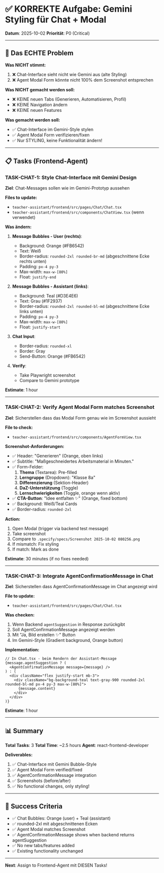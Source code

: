 # ✅ KORREKTE Aufgabe: Gemini Styling für Chat + Modal

**Datum**: 2025-10-02
**Priorität**: P0 (Critical)

---

## 🎯 Das ECHTE Problem

**Was NICHT stimmt:**
1. ❌ Chat-Interface sieht nicht wie Gemini aus (alte Styling)
2. ❌ Agent Modal Form könnte nicht 100% dem Screenshot entsprechen

**Was NICHT gemacht werden soll:**
- ❌ KEINE neuen Tabs (Generieren, Automatisieren, Profil)
- ❌ KEINE Navigation ändern
- ❌ KEINE neuen Features

**Was gemacht werden soll:**
- ✅ Chat-Interface im Gemini-Style stylen
- ✅ Agent Modal Form verifizieren/fixen
- ✅ Nur STYLING, keine Funktionalität ändern!

---

## 📋 Tasks (Frontend-Agent)

### TASK-CHAT-1: Style Chat-Interface mit Gemini Design

**Ziel**: Chat-Messages sollen wie im Gemini-Prototyp aussehen

**Files to update:**
- `teacher-assistant/frontend/src/pages/Chat/Chat.tsx`
- `teacher-assistant/frontend/src/components/ChatView.tsx` (wenn verwendet)

**Was ändern:**
1. **Message Bubbles - User (rechts)**:
   - Background: Orange (#FB6542)
   - Text: Weiß
   - Border-radius: `rounded-2xl rounded-br-md` (abgeschnittene Ecke rechts unten)
   - Padding: `px-4 py-3`
   - Max-width: `max-w-[80%]`
   - Float: `justify-end`

2. **Message Bubbles - Assistant (links)**:
   - Background: Teal (#D3E4E6)
   - Text: Grau (#1F2937)
   - Border-radius: `rounded-2xl rounded-bl-md` (abgeschnittene Ecke links unten)
   - Padding: `px-4 py-3`
   - Max-width: `max-w-[80%]`
   - Float: `justify-start`

3. **Chat Input**:
   - Border-radius: `rounded-xl`
   - Border: Gray
   - Send-Button: Orange (#FB6542)

4. **Verify**:
   - Take Playwright screenshot
   - Compare to Gemini prototype

**Estimate**: 1 hour

---

### TASK-CHAT-2: Verify Agent Modal Form matches Screenshot

**Ziel**: Sicherstellen dass das Modal Form genau wie im Screenshot aussieht

**File to check:**
- `teacher-assistant/frontend/src/components/AgentFormView.tsx`

**Screenshot-Anforderungen:**
- ✅ Header: "Generieren" (Orange, oben links)
- ✅ Subtitle: "Maßgeschneidertes Arbeitsmaterial in Minuten."
- ✅ Form-Felder:
  1. **Thema** (Textarea): Pre-filled
  2. **Lerngruppe** (Dropdown): "Klasse 8a"
  3. **Differenzierung** (Sektion-Header)
  4. **DaZ-Unterstützung** (Toggle)
  5. **Lernschwierigkeiten** (Toggle, orange wenn aktiv)
- ✅ **CTA-Button**: "Idee entfalten ✨" (Orange, fixed bottom)
- ✅ Background: Weiß/Teal Cards
- ✅ Border-radius: `rounded-2xl`

**Action:**
1. Open Modal (trigger via backend test message)
2. Take screenshot
3. Compare to `.specify/specs/Screenshot 2025-10-02 080256.png`
4. If mismatch: Fix styling
5. If match: Mark as done

**Estimate**: 30 minutes (if no fixes needed)

---

### TASK-CHAT-3: Integrate AgentConfirmationMessage in Chat

**Ziel**: Sicherstellen dass AgentConfirmationMessage im Chat angezeigt wird

**File to update:**
- `teacher-assistant/frontend/src/pages/Chat/Chat.tsx`

**Was checken:**
1. Wenn Backend `agentSuggestion` in Response zurückgibt
2. Soll AgentConfirmationMessage angezeigt werden
3. Mit "Ja, Bild erstellen ✨" Button
4. Im Gemini-Style (Gradient background, Orange button)

**Implementation:**
```tsx
// In Chat.tsx - beim Rendern der Assistant-Message
{message.agentSuggestion ? (
  <AgentConfirmationMessage message={message} />
) : (
  <div className="flex justify-start mb-3">
    <div className="bg-background-teal text-gray-900 rounded-2xl rounded-bl-md px-4 py-3 max-w-[80%]">
      {message.content}
    </div>
  </div>
)}
```

**Estimate**: 1 hour

---

## 📊 Summary

**Total Tasks**: 3
**Total Time**: ~2.5 hours
**Agent**: react-frontend-developer

**Deliverables:**
1. ✅ Chat-Interface mit Gemini Bubble-Style
2. ✅ Agent Modal Form verified/fixed
3. ✅ AgentConfirmationMessage integration
4. ✅ Screenshots (before/after)
5. ✅ No functional changes, only styling!

---

## 🚀 Success Criteria

- ✅ Chat Bubbles: Orange (user) + Teal (assistant)
- ✅ rounded-2xl mit abgeschnittenen Ecken
- ✅ Agent Modal matches Screenshot
- ✅ AgentConfirmationMessage shows when backend returns agentSuggestion
- ✅ No new tabs/features added
- ✅ Existing functionality unchanged

---

**Next**: Assign to Frontend-Agent mit DIESEN Tasks!
